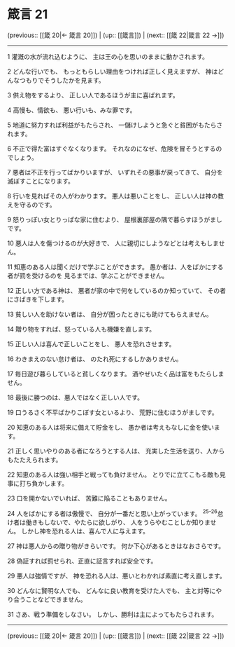 # 箴言 21

(previous:: [[箴 20|← 箴言 20]]) | (up:: [[箴言]]) | (next:: [[箴 22|箴言 22 →]])

***


1 灌漑の水が流れ込むように、 主は王の心を思いのままに動かされます。 

2 どんな行いでも、 もっともらしい理由をつければ正しく見えますが、 神はどんなつもりでそうしたかを見ます。 

3 供え物をするより、 正しい人であるほうが主に喜ばれます。 

4 高慢も、情欲も、 悪い行いも、みな罪です。 

5 地道に努力すれば利益がもたらされ、 一儲けしようと急ぐと貧困がもたらされます。 

6 不正で得た富はすぐなくなります。 それなのになぜ、危険を冒そうとするのでしょう。 

7 悪者は不正を行ってばかりいますが、 いずれその悪事が戻ってきて、 自分を滅ぼすことになります。 

8 行いを見ればその人がわかります。 悪人は悪いことをし、 正しい人は神の教えを守るのです。 

9 怒りっぽい女とりっぱな家に住むより、 屋根裏部屋の隅で暮らすほうがましです。 

10 悪人は人を傷つけるのが大好きで、 人に親切にしようなどとは考えもしません。 

11 知恵のある人は聞くだけで学ぶことができます。 愚か者は、人をばかにする者が罰を受けるのを 見るまでは、学ぶことができません。 

12 正しい方である神は、 悪者が家の中で何をしているのか知っていて、 その者にさばきを下します。 

13 貧しい人を助けない者は、 自分が困ったときにも助けてもらえません。 

14 贈り物をすれば、怒っている人も機嫌を直します。 

15 正しい人は喜んで正しいことをし、 悪人を恐れさせます。 

16 わきまえのない怠け者は、 のたれ死にするしかありません。 

17 毎日遊び暮らしていると貧しくなります。 酒やぜいたく品は富をもたらしません。 

18 最後に勝つのは、悪人ではなく正しい人です。 

19 口うるさく不平ばかりこぼす女といるより、 荒野に住むほうがましです。 

20 知恵のある人は将来に備えて貯金をし、 愚か者は考えもなしに金を使います。 

21 正しく思いやりのある者になろうとする人は、 充実した生活を送り、人からもたたえられます。 

22 知恵のある人は強い相手と戦っても負けません。 とりでに立てこもる敵も見事に打ち負かします。 

23 口を開かないでいれば、 苦難に陥ることもありません。 

24 人をばかにする者は傲慢で、 自分が一番だと思い上がっています。 <sup class="versenum">25-26</sup>怠け者は働きもしないで、やたらに欲しがり、 人をうらやむことしか知りません。 しかし神を恐れる人は、喜んで人に与えます。 

27 神は悪人からの贈り物がきらいです。 何か下心があるときはなおさらです。 

28 偽証すれば罰せられ、正直に証言すれば安全です。 

29 悪人は強情ですが、 神を恐れる人は、悪いとわかれば素直に考え直します。 

30 どんなに賢明な人でも、 どんなに良い教育を受けた人でも、 主と対等にやり合うことなどできません。 

31 さあ、戦う準備をしなさい。 しかし、勝利は主によってもたらされます。

***

(previous:: [[箴 20|← 箴言 20]]) | (up:: [[箴言]]) | (next:: [[箴 22|箴言 22 →]])
